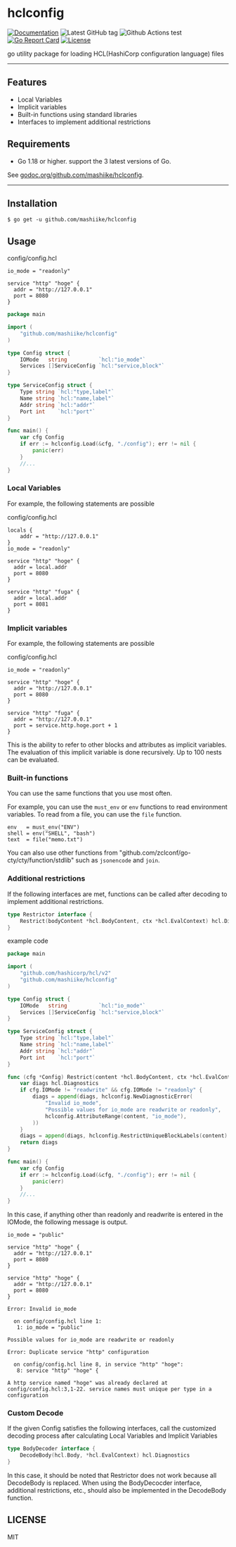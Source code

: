 # hclconfig

[![Documentation](https://godoc.org/github.com/mashiike/hclconfig?status.svg)](https://godoc.org/github.com/mashiike/hclconfig)
![Latest GitHub tag](https://img.shields.io/github/tag/mashiike/hclconfig.svg)
![Github Actions test](https://github.com/mashiike/hclconfig/workflows/Test/badge.svg?branch=main)
[![Go Report Card](https://goreportcard.com/badge/mashiike/hclconfig)](https://goreportcard.com/report/mashiike/hclconfig)
[![License](https://img.shields.io/badge/license-MIT-blue.svg)](https://github.com/mashiike/hclconfig/blob/master/LICENSE)

 go utility package for loading HCL(HashiCorp configuration language) files

-----

## Features
  * Local Variables
  * Implicit variables
  * Built-in functions using standard libraries 
  * Interfaces to implement additional restrictions

## Requirements
  * Go 1.18 or higher. support the 3 latest versions of Go.


See [godoc.org/github.com/mashiike/hclconfig](https://godoc.org/github.com/mashiike/hclconfig).

-----

## Installation

```shell
$ go get -u github.com/mashiike/hclconfig
```

## Usage

config/config.hcl
```hcl
io_mode = "readonly"

service "http" "hoge" {
  addr = "http://127.0.0.1"
  port = 8080
}
```

```go
package main

import (
	"github.com/mashiike/hclconfig"
)

type Config struct {
	IOMode   string          `hcl:"io_mode"`
	Services []ServiceConfig `hcl:"service,block"`
}

type ServiceConfig struct {
	Type string `hcl:"type,label"`
	Name string `hcl:"name,label"`
	Addr string `hcl:"addr"`
	Port int    `hcl:"port"`
}

func main() {
	var cfg Config
	if err := hclconfig.Load(&cfg, "./config"); err != nil {
		panic(err)
	}
	//...
}
```
### Local Variables

For example, the following statements are possible

config/config.hcl
```hcl
locals {
    addr = "http://127.0.0.1"   
}
io_mode = "readonly"

service "http" "hoge" {
  addr = local.addr 
  port = 8080
}

service "http" "fuga" {
  addr = local.addr 
  port = 8081
}
```


### Implicit variables

For example, the following statements are possible

config/config.hcl
```hcl
io_mode = "readonly"

service "http" "hoge" {
  addr = "http://127.0.0.1"
  port = 8080
}

service "http" "fuga" {
  addr = "http://127.0.0.1"
  port = service.http.hoge.port + 1
}
```

This is the ability to refer to other blocks and attributes as implicit variables.  
The evaluation of this implicit variable is done recursively. Up to 100 nests can be evaluated.  

### Built-in functions

You can use the same functions that you use most often.

For example, you can use the `must_env` or `env` functions to read environment variables. To read from a file, you can use the `file` function.

```hcl
env   = must_env("ENV")
shell = env("SHELL", "bash")
text  = file("memo.txt")
```

You can also use other functions from "github.com/zclconf/go-cty/cty/function/stdlib" such as `jsonencode` and `join`.

### Additional restrictions  

If the following interfaces are met, functions can be called after decoding to implement additional restrictions.

```go
type Restrictor interface {
	Restrict(bodyContent *hcl.BodyContent, ctx *hcl.EvalContext) hcl.Diagnostics
}
```

example code 
```go
package main

import (
	"github.com/hashicorp/hcl/v2"
	"github.com/mashiike/hclconfig"
)

type Config struct {
	IOMode   string          `hcl:"io_mode"`
	Services []ServiceConfig `hcl:"service,block"`
}

type ServiceConfig struct {
	Type string `hcl:"type,label"`
	Name string `hcl:"name,label"`
	Addr string `hcl:"addr"`
	Port int    `hcl:"port"`
}

func (cfg *Config) Restrict(content *hcl.BodyContent, ctx *hcl.EvalContext) hcl.Diagnostics {
	var diags hcl.Diagnostics
	if cfg.IOMode != "readwrite" && cfg.IOMode != "readonly" {
		diags = append(diags, hclconfig.NewDiagnosticError(
			"Invalid io_mode",
			"Possible values for io_mode are readwrite or readonly",
			hclconfig.AttributeRange(content, "io_mode"),
		))
	}
	diags = append(diags, hclconfig.RestrictUniqueBlockLabels(content)...)
	return diags
}

func main() {
	var cfg Config
	if err := hclconfig.Load(&cfg, "./config"); err != nil {
		panic(err)
	}
	//...
}
```

In this case, if anything other than readonly and readwrite is entered in the IOMode, the following message is output.

```hcl
io_mode = "public"

service "http" "hoge" {
  addr = "http://127.0.0.1"
  port = 8080
}

service "http" "hoge" {
  addr = "http://127.0.0.1"
  port = 8080
}
```

```
Error: Invalid io_mode

  on config/config.hcl line 1:
   1: io_mode = "public"

Possible values for io_mode are readwrite or readonly

Error: Duplicate service "http" configuration

  on config/config.hcl line 8, in service "http" "hoge":
   8: service "http" "hoge" {

A http service named "hoge" was already declared at config/config.hcl:3,1-22. service names must unique per type in a configuration
```

### Custom Decode

If the given Config satisfies the following interfaces, call the customized decoding process after calculating Local Variables and Implicit Variables

```go
type BodyDecoder interface {
	DecodeBody(hcl.Body, *hcl.EvalContext) hcl.Diagnostics
}
```

In this case, it should be noted that Restrictor does not work because all DecodeBody is replaced.
When using the BodyDecocder interface, additional restrictions, etc., should also be implemented in the DecodeBody function.

## LICENSE

MIT
